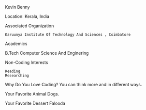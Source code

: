 Kevin Benny

Location:
Kerala, India

Associated Organization

    Karuunya Institute Of Technology And Sciences , Coimbatore

Academics

   B.Tech Computer Science And Enginering

Non-Coding Interests

    Reading
    Researching

Why Do You Love Coding?
You can think more and in different ways.

Your Favorite Animal
Dogs.

Your Favorite Dessert
Falooda
